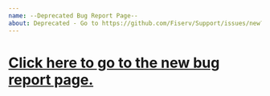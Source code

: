 ```yaml
---
name: --Deprecated Bug Report Page--
about: Deprecated - Go to https://github.com/Fiserv/Support/issues/new?assignees=&labels=bug&projects=&template=bug.yml
---
```


# [Click here to go to the new bug report page.](https://github.com/Fiserv/Support/issues/new?assignees=&labels=bug&projects=&template=bug.yml)

